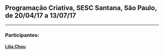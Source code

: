 ## Programação Criativa, SESC Santana, São Paulo, de 20/04/17 a 13/07/17
<hr>

### Participantes:

#### [Lilia Chou](cursos/santana/participantes/lilia)


